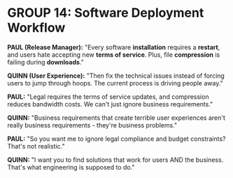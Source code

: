 # GROUP 14: Software Deployment Workflow

**PAUL (Release Manager):** "Every software **installation** requires a **restart**, and users hate accepting new **terms of service**. Plus, file **compression** is failing during **downloads**."

**QUINN (User Experience):** "Then fix the technical issues instead of forcing users to jump through hoops. The current process is driving people away."

**PAUL:** "Legal requires the terms of service updates, and compression reduces bandwidth costs. We can't just ignore business requirements."

**QUINN:** "Business requirements that create terrible user experiences aren't really business requirements - they're business problems."

**PAUL:** "So you want me to ignore legal compliance and budget constraints? That's not realistic."

**QUINN:** "I want you to find solutions that work for users AND the business. That's what engineering is supposed to do."